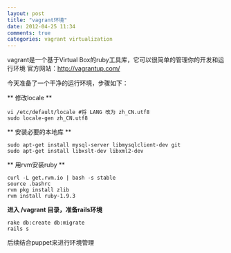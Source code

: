 ```yaml
---
layout: post
title: "vagrant环境"
date: 2012-04-25 11:34
comments: true
categories: vagrant virtualization
---
```

vagrant是一个基于Virtual Box的ruby工具库，它可以很简单的管理你的开发和运行环境
官方网站：http://vagrantup.com/

今天准备了一个干净的运行环境，步骤如下：  

** 修改locale **
```  
vi /etc/default/locale #将 LANG 改为 zh_CN.utf8
sudo locale-gen zh_CN.utf8
```

** 安装必要的本地库 **
```
sudo apt-get install mysql-server libmysqlclient-dev git
sudo apt-get install libxslt-dev libxml2-dev
```

** 用rvm安装ruby **
```
curl -L get.rvm.io | bash -s stable
source .bashrc
rvm pkg install zlib
rvm install ruby-1.9.3
```

**进入 /vagrant 目录，准备rails环境**
```
rake db:create db:migrate
rails s
```
后续结合puppet来进行环境管理
